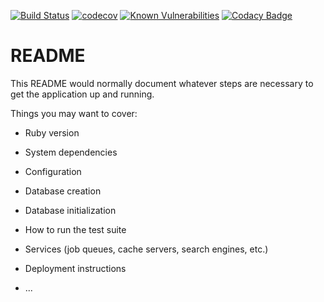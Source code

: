 [![Build Status](https://travis-ci.org/andypmw/rails-web-scraper-micro-service.svg?branch=master)](https://travis-ci.org/andypmw/rails-web-scraper-micro-service)
[![codecov](https://codecov.io/gh/andypmw/rails-web-scraper-micro-service/branch/master/graph/badge.svg)](https://codecov.io/gh/andypmw/rails-web-scraper-micro-service)
[![Known Vulnerabilities](https://snyk.io/test/github/andypmw/rails-web-scraper-micro-service/badge.svg)](https://snyk.io/test/github/andypmw/rails-web-scraper-micro-service)
[![Codacy Badge](https://api.codacy.com/project/badge/Grade/47be6b2ff2104b5689aca54f6b09ae76)](https://www.codacy.com/app/andypmw/rails-web-scraper-micro-service?utm_source=github.com&amp;utm_medium=referral&amp;utm_content=andypmw/rails-web-scraper-micro-service&amp;utm_campaign=Badge_Grade)


# README

This README would normally document whatever steps are necessary to get the
application up and running.

Things you may want to cover:

* Ruby version

* System dependencies

* Configuration

* Database creation

* Database initialization

* How to run the test suite

* Services (job queues, cache servers, search engines, etc.)

* Deployment instructions

* ...
